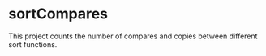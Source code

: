 # sortCompares
This project counts the number of compares and copies between different sort functions.

